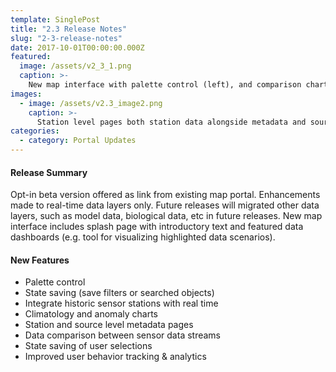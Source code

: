 ```yaml
---
template: SinglePost
title: "2.3 Release Notes"
slug: "2-3-release-notes"
date: 2017-10-01T00:00:00.000Z
featured:
  image: /assets/v2_3_1.png
  caption: >-
    New map interface with palette control (left), and comparison charts between different sensors and parameters (right). Data charts offer user selection of climatology or anomaly views for longer timeseries (>3 years).
images:
  - image: /assets/v2.3_image2.png
    caption: >-
      Station level pages both station data alongside metadata and source information (left). Data sources are discoverable with links to individual stations (right).
categories:
  - category: Portal Updates
---
```

#### Release Summary

Opt-in beta version offered as link from existing map portal. Enhancements made to real-time data layers only. Future releases will migrated other data layers, such as model data, biological data, etc in future releases. New map interface includes splash page with introductory text and featured data dashboards (e.g. tool for visualizing highlighted data scenarios).


#### New Features

*  Palette control
*  State saving (save filters or searched objects)
*  Integrate historic sensor stations with real time
*  Climatology and anomaly charts
*  Station and source level metadata pages
*  Data comparison between sensor data streams
*  State saving of user selections
*  Improved user behavior tracking & analytics
